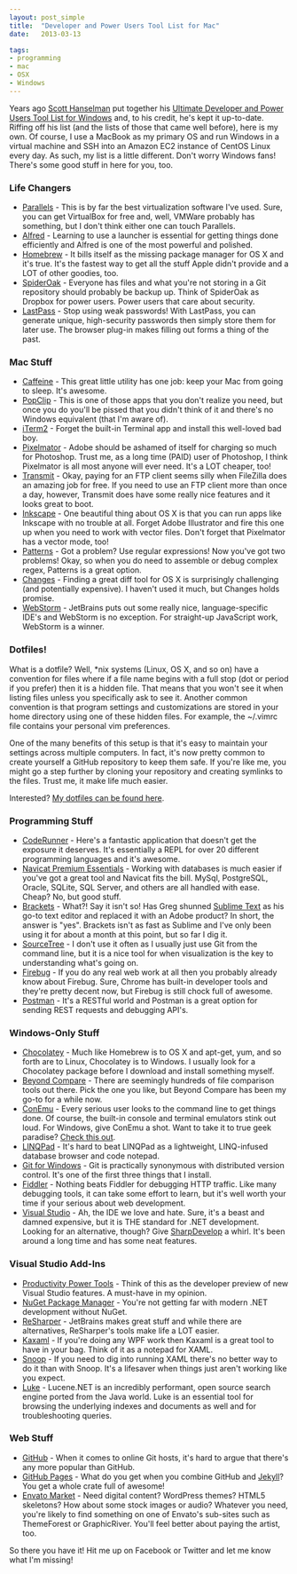 ```yaml
---
layout: post_simple
title:  "Developer and Power Users Tool List for Mac"
date:   2013-03-13

tags:
- programming
- mac
- OSX
- Windows
---
```


Years ago [Scott Hanselman](http://www.hanselman.com) put together his [Ultimate Developer and Power Users Tool List for Windows](http://www.hanselman.com/blog/ScottHanselmans2014UltimateDeveloperAndPowerUsersToolListForWindows.aspx) and, to his credit, he's kept it up-to-date. Riffing off his list (and the lists of those that came well before), here is my own. Of course, I use a MacBook as my primary OS and run Windows in a virtual machine and SSH into an Amazon EC2 instance of CentOS Linux every day. As such, my list is a little different. Don't worry Windows fans! There's some good stuff in here for you, too.

### Life Changers

- [Parallels](https://www.parallels.com/products/desktop/) - This is by far the best virtualization software I've used. Sure, you can get VirtualBox for free and, well, VMWare probably has something, but I don't think either one can touch Parallels.
- [Alfred](http://www.alfredapp.com/) - Learning to use a launcher is essential for getting things done efficiently and Alfred is one of the most powerful and polished.
- [Homebrew](http://brew.sh/) - It bills itself as the missing package manager for OS X and it's true. It's the fastest way to get all the stuff Apple didn't provide and a LOT of other goodies, too.
- [SpiderOak](https://spideroak.com/) - Everyone has files and what you're not storing in a Git repository should probably be backup up. Think of SpiderOak as Dropbox for power users. Power users that care about security.
- [LastPass](https://lastpass.com/) - Stop using weak passwords! With LastPass, you can generate unique, high-security passwords then simply store them for later use. The browser plug-in makes filling out forms a thing of the past.

### Mac Stuff

- [Caffeine](http://lightheadsw.com/caffeine/) - This great little utility has one job: keep your Mac from going to sleep. It's awesome.
- [PopClip](http://pilotmoon.com/popclip/) - This is one of those apps that you don't realize you need, but once you do you'll be pissed that you didn't think of it and there's no Windows equivalent (that I'm aware of).
- [iTerm2](http://iterm2.com/) - Forget the built-in Terminal app and install this well-loved bad boy.
- [Pixelmator](http://www.pixelmator.com/) - Adobe should be ashamed of itself for charging so much for Photoshop. Trust me, as a long time (PAID) user of Photoshop, I think Pixelmator is all most anyone will ever need. It's a LOT cheaper, too!
- [Transmit](http://panic.com/transmit/) - Okay, paying for an FTP client seems silly when FileZilla does an amazing job for free. If you need to use an FTP client more than once a day, however, Transmit does have some really nice features and it looks great to boot.
- [Inkscape](https://inkscape.org/en/) - One beautiful thing about OS X is that you can run apps like Inkscape with no trouble at all. Forget Adobe Illustrator and fire this one up when you need to work with vector files.  Don't forget that Pixelmator has a vector mode, too!
- [Patterns](http://krillapps.com/patterns/) - Got a problem? Use regular expressions! Now you've got two problems! Okay, so when you do need to assemble or debug complex regex, Patterns is a great option.
- [Changes](http://martiancraft.com/products/changes.html) - Finding a great diff tool for OS X is surprisingly challenging (and potentially expensive). I haven't used it much, but Changes holds promise.
- [WebStorm](https://www.jetbrains.com/webstorm/) - JetBrains puts out some really nice, language-specific IDE's and WebStorm is no exception. For straight-up JavaScript work, WebStorm is a winner.

### Dotfiles!

What is a dotfile? Well, *nix systems (Linux, OS X, and so on) have a convention for files where if a file name begins with a full stop (dot or period if you prefer) then it is a hidden file. That means that you won't see it when listing files unless you specifically ask to see it. Another common convention is that program settings and customizations are stored in your home directory using one of these hidden files. For example, the ~/.vimrc file contains your personal vim preferences.

One of the many benefits of this setup is that it's easy to maintain your settings across multiple computers. In fact, it's now pretty common to create yourself a GitHub repository to keep them safe. If you're like me, you might go a step further by cloning your repository and creating symlinks to the files. Trust me, it make life much easier.

Interested? [My dotfiles can be found here](https://github.com/gregmajor/dotfiles).

### Programming Stuff

- [CodeRunner](https://coderunnerapp.com/) - Here's a fantastic application that doesn't get the exposure it deserves. It's essentially a REPL for over 20 different programming languages and it's awesome.
- [Navicat Premium Essentials](http://www.navicat.com/store/navicat-essentials) - Working with databases is much easier if you've got a great tool and Navicat fits the bill. MySql, PostgreSQL, Oracle, SQLite, SQL Server, and others are all handled with ease. Cheap? No, but good stuff.
- [Brackets](http://brackets.io/) - What?! Say it isn't so! Has Greg shunned [Sublime Text](http://www.sublimetext.com) as his go-to text editor and replaced it with an Adobe product? In short, the answer is "yes". Brackets isn't as fast as Sublime and I've only been using it for about a month at this point, but so far I dig it.
- [SourceTree](https://www.atlassian.com/software/sourcetree/overview) - I don't use it often as I usually just use Git from the command line, but it is a nice tool for when visualization is the key to understanding what's going on.
- [Firebug](http://getfirebug.com/) - If you do any real web work at all then you probably already know about Firebug. Sure, Chrome has built-in developer tools and they're pretty decent now, but Firebug is still chock full of awesome.
- [Postman](http://www.getpostman.com/) - It's a RESTful world and Postman is a great option for sending REST requests and debugging API's.

### Windows-Only Stuff

- [Chocolatey](https://chocolatey.org/) - Much like Homebrew is to OS X and apt-get, yum, and so forth are to Linux, Chocolatey is to Windows. I usually look for a Chocolatey package before I download and install something myself.
- [Beyond Compare](http://www.scootersoftware.com/) - There are seemingly hundreds of file comparison tools out there. Pick the one you like, but Beyond Compare has been my go-to for a while now.
- [ConEmu](https://code.google.com/p/conemu-maximus5/) - Every serious user looks to the command line to get things done. Of course, the built-in console and terminal emulators stink out loud. For Windows, give ConEmu a shot. Want to take it to true geek paradise? [Check this out](https://code.google.com/p/conemu-maximus5/).
- [LINQPad](http://www.linqpad.net/) - It's hard to beat LINQPad as a lightweight, LINQ-infused database browser and code notepad.
- [Git for Windows](https://msysgit.github.io/) - Git is practically synonymous with distributed version control. It's one of the first three things that I install.
- [Fiddler](http://www.telerik.com/fiddler) - Nothing beats Fiddler for debugging HTTP traffic. Like many debugging tools, it can take some effort to learn, but it's well worth your time if your serious about web development.
- [Visual Studio](https://www.visualstudio.com/) - Ah, the IDE we love and hate. Sure, it's a beast and damned expensive, but it is THE standard for .NET development. Looking for an alternative, though? Give [SharpDevelop](http://www.icsharpcode.net/OpenSource/SD/Default.aspx) a whirl. It's been around a long time and has some neat features.

### Visual Studio Add-Ins

- [Productivity Power Tools](https://visualstudiogallery.msdn.microsoft.com/dbcb8670-889e-4a54-a226-a48a15e4cace) - Think of this as the developer preview of new Visual Studio features. A must-have in my opinion.
- [NuGet Package Manager](https://www.nuget.org/) - You're not getting far with modern .NET development without NuGet.
- [ReSharper](https://www.jetbrains.com/resharper/) - JetBrains makes great stuff and while there are alternatives, ReSharper's tools make life a LOT easier.
- [Kaxaml](http://www.kaxaml.com/) - If you're doing any WPF work then Kaxaml is a great tool to have in your bag. Think of it as a notepad for XAML.
- [Snoop](http://snoopwpf.codeplex.com/) - If you need to dig into running XAML there's no better way to do it than with Snoop. It's a lifesaver when things just aren't working like you expect.
- [Luke](https://code.google.com/p/luke/) - Lucene.NET is an incredibly performant, open source search engine ported from the Java world. Luke is an essential tool for browsing the underlying indexes and documents as well and for troubleshooting queries.

### Web Stuff

- [GitHub](https://www.github.com/) - When it comes to online Git hosts, it's hard to argue that there's any more popular than GitHub.
- [GitHub Pages](https://pages.github.com/) - What do you get when you combine GitHub and [Jekyll](http://jekyllrb.com/)? You get a whole crate full of awesome!
- [Envato Market](http://market.envato.com/) - Need digital content? WordPress themes? HTML5 skeletons? How about some stock images or audio? Whatever you need, you're likely to find something on one of Envato's sub-sites such as ThemeForest or GraphicRiver. You'll feel better about paying the artist, too.

So there you have it! Hit me up on Facebook or Twitter and let me know what I'm missing!
